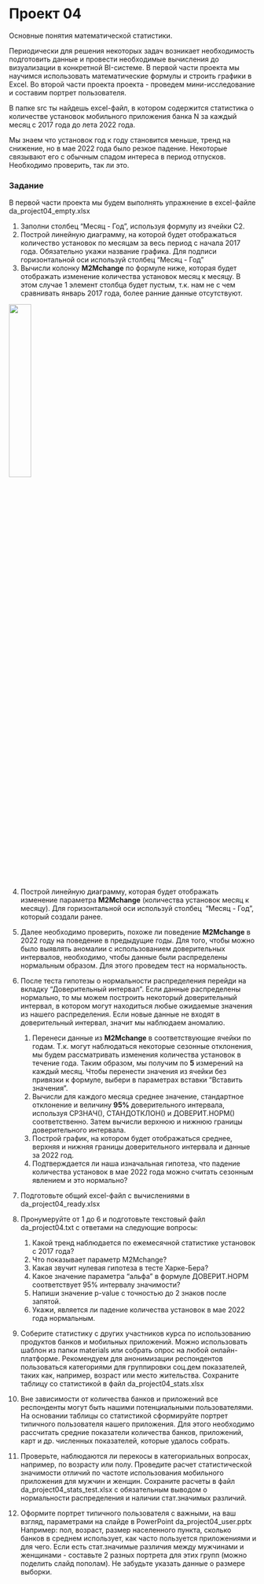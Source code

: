 # Проект 04

Основные понятия математической статистики. 


Периодически для решения некоторых задач возникает необходимость подготовить данные и провести необходимые вычисления до визуализации в конкретной BI-системе. В первой части проекта мы научимся использовать математические формулы и строить графики в Excel. Во второй части проекта проекта - проведем мини-исследование и составим портрет пользователя.

В папке src ты найдешь excel-файл, в котором содержится статистика о количестве установок мобильного приложения банка N за каждый месяц с 2017 года до лета 2022 года.

Мы знаем что установок год к году становится меньше, тренд на снижение, но в мае 2022 года было резкое падение. Некоторые связывают его с обычным спадом интереса в период отпусков. Необходимо проверить, так ли это.

<h3 id="задание">Задание</h3>

В первой части проекта мы будем выполнять упражнение в excel-файле da_project04_empty.xlsx

1. Заполни столбец “Месяц - Год”, используя формулу из ячейки C2. 
2. Построй линейную диаграмму, на которой будет отображаться количество установок по месяцам за весь период с начала 2017 года. Обязательно укажи название графика. Для подписи горизонтальной оси используй столбец “Месяц - Год”
3. Вычисли колонку **M2Mchange** по формуле ниже, которая будет отображать изменение количества установок месяц к месяцу. В этом случае 1 элемент столбца будет пустым, т.к. нам не с чем сравнивать январь 2017 года, более ранние данные отсутствуют.

<img src="https://lh4.googleusercontent.com/y1SKm0kvS2zFKwrlaOI3d9xWcOK8TERrdylOZTEXb2U63vaQqsH5ntA_YZw1I2brBoEDAdsjf4i7j_lWTeq5q4fss8Ugzvwq0VICC5Z7_NMFsVpMAQmnTx3WUMJQVSx4naIp_Cuedb6U-A2WIxqr9ZDu-dFIVoW5oZ-2vJwoPI2SG-gM86Hy7A-2a71Wzw" width=30% height=30% >

4. Построй линейную диаграмму, которая будет отображать изменение параметра **M2Mchange** (количества установок месяц к месяцу). Для горизонтальной оси используй столбец  “Месяц - Год”, который создали ранее.

5. Далее необходимо проверить, похоже ли поведение **M2Mchange** в 2022 году на поведение в предыдущие годы. Для того, чтобы можно было выявлять аномалии с использованием доверительных интервалов, необходимо, чтобы данные были распределены нормальным образом. Для этого проведем тест на нормальность. 

6. После теста гипотезы о нормальности распределения перейди на вкладку “Доверительный интервал”. Если данные распределены нормально, то мы можем построить некоторый доверительный интервал, в котором могут находиться любые ожидаемые значения из нашего распределения. Если новые данные не входят в доверительный интервал, значит мы наблюдаем аномалию.

   1. Перенеси данные из **M2Mchange** в соответствующие ячейки по годам. Т.к. могут наблюдаться некоторые сезонные отклонения, мы будем рассматривать изменения количества установок в течение года. Таким образом, мы получим по **5** измерений на каждый месяц. Чтобы перенести значения из ячейки без привязки к формуле, выбери в параметрах вставки “Вставить значения”.
   2. Вычисли для каждого месяца среднее значение, стандартное отклонение и величину **95%** доверительного интервала, используя СРЗНАЧ(), СТАНДОТКЛОН() и ДОВЕРИТ.НОРМ() соответственно. Затем вычисли верхнюю и нижнюю границы доверительного интервала.
   3. Построй график, на котором будет отображаться среднее, верхняя и нижняя границы доверительного интервала и данные за 2022 год.
   4. Подтверждается ли наша изначальная гипотеза, что падение количества установок в мае 2022 года можно считать сезонным явлением и это нормально?

7. Подготовьте общий excel-файл с вычислениями в da_project04_ready.xlsx

8. Пронумеруйте от 1 до 6 и подготовьте текстовый файл da_project04.txt с ответами на следующие вопросы:

   1. Какой тренд наблюдается по ежемесячной статистике установок с 2017 года?
   2. Что показывает параметр M2Mchange?
   3. Какая звучит нулевая гипотеза в тесте Харке-Бера?
   4. Какое значение параметра “альфа” в формуле ДОВЕРИТ.НОРМ соответствует 95% интервалу значимости?
   5. Напиши значение p-value с точностью до 2 знаков после запятой.
   6. Укажи, является ли падение количества установок в мае 2022 года нормальным.


1. Соберите статистику с других участников курса по использованию продуктов банков и мобильных приложений. Можно использовать шаблон из папки materials или собрать опрос на любой онлайн-платформе. Рекомендуем для анонимизации респондентов пользоваться категориями для группировки соц.дем показателей, таких как, например, возраст или место жительства. Сохраните таблицу со статистикой в файл da_project04_stats.xlsx
2. Вне зависимости от количества банков и приложений все респонденты могут быть нашими потенциальными пользователями. На основании таблицы со статистикой сформируйте портрет типичного пользователя нашего приложения. Для этого необходимо рассчитать средние показатели количества банков, приложений, карт и др. численных показателей, которые удалось собрать.
3. Проверьте, наблюдаются ли перекосы в категориальных вопросах, например, по возрасту или полу. Проведите расчет статистической значимости отличий по частоте использования мобильного приложения для мужчин и женщин. Сохраните расчеты в файл da_project04_stats_test.xlsx с обязательным выводом о нормальности распределения и наличии стат.значимых различий.
4. Оформите портрет типичного пользователя с важными, на ваш взгляд, параметрами на слайде в PowerPoint da_project04_user.pptx Например: пол, возраст, размер населенного пункта, сколько банков в среднем использует, как часто пользуется приложениями и для чего. Если есть стат.значимые различия между мужчинами и женщинами - составьте 2 разных портрета для этих групп (можно поделить слайд пополам). Не забудьте указать данные о размере выборки. 
